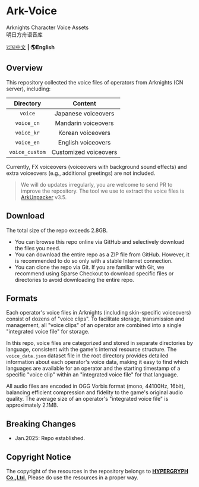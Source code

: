 Ark-Voice
==========
Arknights Character Voice Assets  
明日方舟语音库

[🇨🇳中文](README.md) **|** **🌎English**

## Overview

This repository collected the voice files of operators from Arknights (CN server), including:

| Directory      | Content             |
| :------------: | :-----------------: |
| `voice`        | Japanese voiceovers |
| `voice_cn`     | Mandarin voiceovers |
| `voice_kr`     | Korean voiceovers   |
| `voice_en`     | English voiceovers  |
| `voice_custom` | Customized voiceovers |

Currently, FX voiceovers (voiceovers with background sound effects) and extra voiceovers (e.g., additional greetings) are not included.

> We will do updates irregularly, you are welcome to send PR to improve the repository. The tool we use to extract the voice files is [ArkUnpacker](https://github.com/isHarryh/Ark-Unpacker) v3.5.

## Download

The total size of the repo exceeds 2.8GB.

- You can browse this repo online via GitHub and selectively download the files you need.
- You can download the entire repo as a ZIP file from GitHub. However, it is recommended to do so only with a stable Internet connection.
- You can clone the repo via Git. If you are familiar with Git, we recommend using Sparse Checkout to download specific files or directories to avoid downloading the entire repo.

## Formats

Each operator's voice files in Arknights (including skin-specific voiceovers) consist of dozens of "voice clips". To facilitate storage, transmission and management, all "voice clips" of an operator are combined into a single "integrated voice file" for storage.

In this repo, voice files are categorized and stored in separate directories by language, consistent with the game's internal resource structure. The `voice_data.json` dataset file in the root directory provides detailed information about each operator's voice data, making it easy to find which languages are available for an operator and the starting timestamp of a specific "voice clip" within an "integrated voice file" for that language.

All audio files are encoded in OGG Vorbis format (mono, 44100Hz, 16bit), balancing efficient compression and fidelity to the game's original audio quality. The average size of an operator's "integrated voice file" is approximately 2.1MB.

## Breaking Changes

- Jan.2025: Repo established.

## Copyright Notice

The copyright of the resources in the repository belongs to [**HYPERGRYPH Co.,Ltd.**](https://www.hypergryph.com) Please do use the resources in a proper way.
